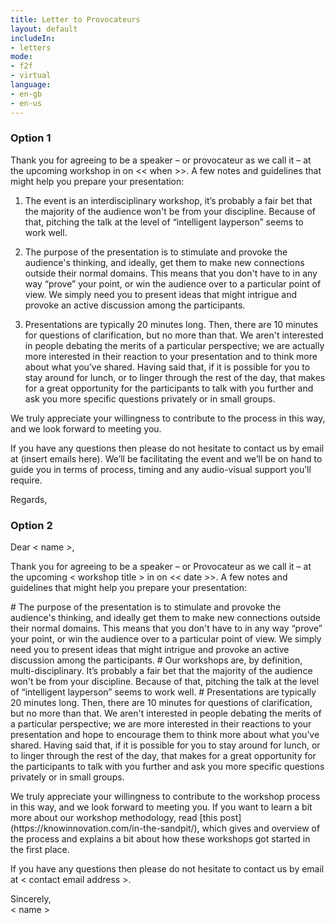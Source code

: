 ```yaml
---
title: Letter to Provocateurs
layout: default
includeIn: 
- letters
mode:
- f2f
- virtual
language:
- en-gb
- en-us
---
```

### Option 1

Thank you for agreeing to be a speaker – or provocateur as we call it – at the upcoming workshop in on << when >>.  A few notes and guidelines that might help you prepare your presentation:

1.	The event is an interdisciplinary workshop, it’s probably a fair bet that the majority of the audience won't be from your discipline.  Because of that, pitching the talk at the level of “intelligent layperson” seems to work well.

2.	The purpose of the presentation is to stimulate and provoke the audience's thinking, and ideally, get them to make new connections outside their normal domains.  This means that you don't have to in any way “prove” your point, or win the audience over to a particular point of view.  We simply need you to present ideas that might intrigue and provoke an active discussion among the participants.  

3.	Presentations are typically 20 minutes long.  Then, there are 10 minutes for questions of clarification, but no more than that.  We aren't interested in people debating the merits of a particular perspective; we are actually more interested in their reaction to your presentation and to think more about what you’ve shared.  Having said that, if it is possible for you to stay around for lunch, or to linger through the rest of the day, that makes for a great opportunity for the participants to talk with you further and ask you more specific questions privately or in small groups.

We truly appreciate your willingness to contribute to the process in this way, and we look forward to meeting you.

If you have any questions then please do not hesitate to contact us by email at (insert emails here).  We’ll be facilitating the event and we’ll be on hand to guide you in terms of process, timing and any audio-visual support you’ll require. 

Regards,

### Option 2 

Dear < name >,
<p>
Thank you for agreeing to be a speaker – or Provocateur as we call it – at the upcoming < workshop title > in on << date >>. A few notes and guidelines that might help you prepare your presentation:
<p>
 # The purpose of the presentation is to stimulate and provoke the audience's thinking, and ideally get them to make new connections outside their normal domains. This means that you don't have to in any way “prove” your point, or win the audience over to a particular point of view. We simply need you to present ideas that might intrigue and provoke an active discussion among the participants.
 # Our workshops are, by definition, multi-disciplinary. It’s probably a fair bet that the majority of the audience won't be from your discipline. Because of that, pitching the talk at the level of “intelligent layperson” seems to work well.
 # Presentations are typically 20 minutes long. Then, there are 10 minutes for questions of clarification, but no more than that. We aren't interested in people debating the merits of a particular perspective; we are more interested in their reactions to your presentation and hope to encourage them to think more about what you’ve shared. Having said that, if it is possible for you to stay around for lunch, or to linger through the rest of the day, that makes for a great opportunity for the participants to talk with you further and ask you more specific questions privately or in small groups.
<p>
We truly appreciate your willingness to contribute to the workshop process in this way, and we look forward to meeting you. If you want to learn a bit more about our workshop methodology, read [this post](https://knowinnovation.com/in-the-sandpit/), which gives and overview of the process and explains a bit about how these workshops got started in the first place.
<p>
If you have any questions then please do not hesitate to contact us by email at < contact email address >. 
<p>
Sincerely,
<br>
< name >